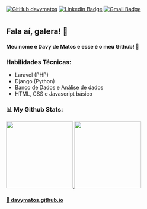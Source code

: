 
[![GitHub davymatos](https://img.shields.io/github/followers/davymatos?label=follow&style=social)](https://github.com/davymatos)
[![Linkedin Badge](https://img.shields.io/badge/-davymatos-blue?style=flat-square&logo=Linkedin&logoColor=white&link=https://www.linkedin.com/in/davymatos/)](https://www.linkedin.com/in/davymatos/)
[![Gmail Badge](https://img.shields.io/badge/-davymatossg@gmail.com-c14438?style=flat-square&logo=Gmail&logoColor=white&link=mailto:mailto:davymatossg@gmail.com)](mailto:davymatossg@gmail.com)

#
## Fala aí, galera! 👋

#### Meu nome é Davy de Matos e esse é o meu Github! 🤟

### Habilidades Técnicas: 

- Laravel (PHP)
- Django (Python)
- Banco de Dados e Análise de dados
- HTML, CSS e Javascript básico

### :bar_chart: My Github Stats:
<div>
  <a href="https://github.com/davymatos">
  <img height="180em" src="https://github-readme-stats.vercel.app/api?username=davymatos&show_icons=true&theme=react&include_all_commits=true&count_private=true"/>
  <img height="180em" src="https://github-readme-stats.vercel.app/api/top-langs/?username=davymatos&layout=compact&langs_count=7&theme=react"/>  
<div>


#### :link: <a href="https://davymatos.github.io">davymatos.github.io</a>
